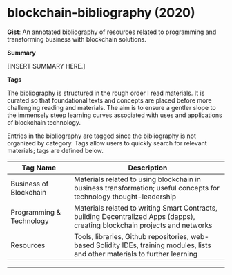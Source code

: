 # blockchain-bibliography (2020)

**Gist**: An annotated bibliography of resources related to programming and transforming business with blockchain solutions.


**Summary**

[INSERT SUMMARY HERE.]

**Tags**

The bibliography is structured in the rough order I read materials. It is curated so that foundational texts and concepts are placed before more challenging reading and materials. The aim is to ensure a gentler slope to the immensely steep learning curves associated with uses and applications of blockchain technology.

Entries in the bibliography are tagged since the bibliography is not organized by category. Tags allow users to quickly search for relevant materials; tags are defined below.



| Tag Name                 | Description                                                                                                                     |
|--------------------------|---------------------------------------------------------------------------------------------------------------------------------|
| Business of Blockchain   | Materials related to using blockchain in business transformation; useful concepts for technology thought-leadership             |
| Programming & Technology | Materials related to writing Smart Contracts, building Decentralized Apps (dapps), creating blockchain projects and networks    |
| Resources                | Tools, libraries, Github repositories, web-based Solidity IDEs, training modules, lists and other materials to further learning |

---




